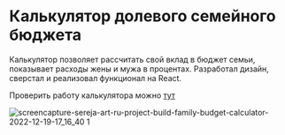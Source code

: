 # Калькулятор долевого семейного бюджета

Калькулятор позволяет рассчитать свой вклад в бюджет семьи, показывает расходы жены и мужа в процентах. 
Разработал дизайн, сверстал и реализовал функционал на React.

Проверить работу калькулятора можно <a href="http://sereja-art.ru/project-build/family-budget-calculator/" target="_blank">тут</a>

![screencapture-sereja-art-ru-project-build-family-budget-calculator-2022-12-19-17_16_40 1](https://user-images.githubusercontent.com/97092702/208445882-7d548d45-fab3-45ae-a464-ec10b4521522.png)


